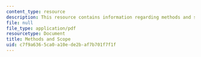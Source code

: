 ```yaml
---
content_type: resource
description: This resource contains information regarding methods and scope.
file: null
file_type: application/pdf
resourcetype: Document
title: Methods and Scope
uid: c7f9a636-5ca0-a10e-de2b-af7b701f7f1f
---
```

